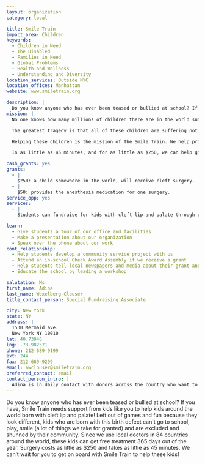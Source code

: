 ```yaml
---
layout: organization
category: local

title: Smile Train
impact_area: Children
keywords: 
  - Children in Need
  - The Disabled
  - Families in Need
  - Global Problems
  - Health and Wellness
  - Understanding and Diversity
location_services: Outside NYC
location_offices: Manhattan
website: www.smiletrain.org

description: |
  Do you know anyone who has ever been teased or bullied at school? If you have, Smile Train needs support from kids like you to help kids around the world born with cleft lip and palate! Left out of games and fun because they look different, kids who are born with this birth defect can't go to school, play, smile (a lot of things we take for granted) and are excluded and shunned by their community. Since we use local doctors in 84 countries around the world, these kids can get free treatment 365 days out of the year. Surgery costs as little as $250 and takes as little as 45 minutes. We can’t wait for you to get on board with Smile Train to help these kids!
mission: |
  No one knows how many millions of children there are in the world suffering from clefts.

  The greatest tragedy is that all of these children are suffering not because they were born with a cleft, but because they were born poor. Too poor to pay for a simple cure that has been around for decades.

  Helping these children is the mission of The Smile Train. We help provide free cleft surgery and related treatment for children who would otherwise never receive it.

  In as little as 45 minutes, and for as little as $250, we can help give these children not just a new smile — but a second chance at life. With every cleft we repair, we restore a life. With every doctor we train, we help a community take one more step toward self-sufficiency. With every smile we deliver, we bring hope and dignity.

cash_grants: yes
grants: 
  - |
    $250: a child somewhere in the world, will receive cleft surgery.
  - |
    $50: provides the anesthesia medication for one surgery. 
service_opp: yes
services: 
  - |
    Students can fundraise for kids with cleft lip and palate through penny drives, bakes sales, yard sales, "jump-a-thons" and other types of fundraisers. To support students with this, we have a complete fundraising kit with our DVD, brochures and poster that we can mail out upon request. Please call or email me so I can assist you and give suggestions! 

learn: 
  - Give students a tour of our office and facilities
  - Make a presentation about our organization
  - Speak over the phone about our work
cont_relationship: 
  - Help students develop a community service project with us
  - Attend an in-school Check Award Assembly if we receive a grant
  - Help students tell local newspapers and media about their grant and/or project with us
  - Educate the school by leading a workshop

salutation: Ms.
first_name: Adina
last_name: Wexelberg-Clouser
title_contact_person: Special Fundraising Associate

city: New York
state: NY
address: |
  1530 Mermaid ave.     
  New York NY 10010
lat: 40.73946
lng: -73.982571
phone: 212-689-9199
ext: 244
fax: 212-689-9299
email: awclouser@smiletrain.org
preferred_contact: email
contact_person_intro: |
  Adina is in daily contact with donors across the country who want to learn more about The Smile Train. Through email, letters and the phone, she helps to coordinate special fundraisers for kids, schools, and clubs. Adina is a long time supporter of local and international human rights having formerly worked with various non-profits. She's fortunate to be able to come to work and make a difference every day! Please email Adina at awclouser@smiletrain.org to set up a visit by your roundtable members to our headquarters office!
---
```

Do you know anyone who has ever been teased or bullied at school? If you have, Smile Train needs support from kids like you to help kids around the world born with cleft lip and palate! Left out of games and fun because they look different, kids who are born with this birth defect can't go to school, play, smile (a lot of things we take for granted) and are excluded and shunned by their community. Since we use local doctors in 84 countries around the world, these kids can get free treatment 365 days out of the year. Surgery costs as little as $250 and takes as little as 45 minutes. We can’t wait for you to get on board with Smile Train to help these kids!
